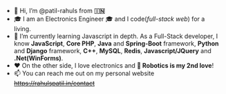 - 👋 Hi, I’m @patil-rahuls from **🇮🇳**
- 🎓 I am an Electronics Engineer 🎓 and I code(_full-stack web_) for a living.
- 🌱 I’m currently learning Javascript in depth. As a Full-Stack developer, I know **JavaScript**, **Core PHP**, **Java** and **Spring-Boot** framework, **Python** and **Django** framework, **C++**, **MySQL**, **Redis**, **Javascript/JQuery** and **.Net(WinForms)**.
- ❤️ On the other side, I love electronics and **🤖 Robotics is my 2nd love**!
- 📫 You can reach me out on my personal website ~~https://rahulspatil.in/contact~~

<!---
patil-rahuls/patil-rahuls is a ✨ special ✨ repository because its `README.md` (this file) appears on your GitHub profile.
You can click the Preview link to take a look at your changes.
--->
